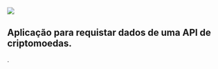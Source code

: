 
<h1>   
    <img src= "https://ik.imagekit.io/t8dw478n7eo/3jpwv5v8ztg1crlqp3c5by6j7_LfazyTmsI.jpg">
 </h1>

 <h2>
      Aplicação para requistar dados de uma API de criptomoedas.
 </h2>.
